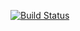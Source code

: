 [![Build Status](https://travis-ci.org/AimeeShao/CSE110Lab5.svg?branch=master)](https://travis-ci.org/AimeeShao/CSE110Lab5)